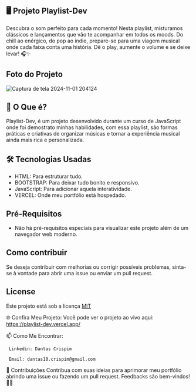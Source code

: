 
 ## 🖥️ Projeto Playlist-Dev

Descubra o som perfeito para cada momento! Nesta playlist, misturamos clássicos e lançamentos que vão te acompanhar em todos os moods. Do chill ao enérgico, 
do pop ao indie, prepare-se para uma viagem musical onde cada faixa conta uma história. Dê o play, aumente o volume e se deixe levar! 🎧✨


## Foto do Projeto

![Captura de tela 2024-11-01 204124](https://github.com/user-attachments/assets/5357ddb2-5ca5-4bfe-9d43-c82bb187f31a)



## 🚀 O Que é?

Playlist-Dev, é um projeto desenvolvido durante um curso de JavaScript onde foi demostrato minhas habilidades,
com essa playlist, são formas práticas e criativas de organizar músicas e tornar a experiência musical ainda mais rica e personalizada.

## 🛠️ Tecnologias Usadas
  - HTML: Para estruturar tudo.
  - BOOTSTRAP: Para deixar tudo bonito e responsivo.
  - JavaScript: Para adicionar aquela interatividade.
  - VERCEL: Onde meu portfólio está hospedado.

## Pré-Requisitos

  * Não há pré-requisitos especiais para visualizar este projeto além de um navegador web moderno.
    
## Como contribuir

   Se deseja contribuir com melhorias ou corrigir possíveis problemas, sinta-se à vontade para abrir uma issue ou enviar um pull request.
    
## License
  Este projeto está sob a licença [MIT](https://choosealicense.com/licenses/mit/)

🌐 Confira Meu Projeto: 
  Você pode ver o projeto ao vivo aqui: https://playlist-dev.vercel.app/

📫 Como Me Encontrar: 

     Linkedin: Dantas Crispim

     Email: dantas10.crispim@gmail.com

📝 Contribuições Contribua com suas ideias para aprimorar meu portfólio abrindo uma issue ou fazendo um pull request. Feedbacks são bem-vindos! 🌟🚀

